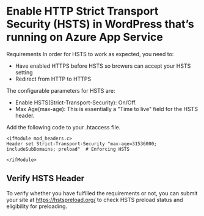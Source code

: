 
Enable HTTP Strict Transport Security (HSTS) in WordPress that’s running on Azure App Service
===
Requirements
In order for HSTS to work as expected, you need to:
- Have enabled HTTPS before HSTS so browers can accept your HSTS setting
- Redirect from HTTP to HTTPS

The configurable parameters for HSTS are:
- Enable HSTS(Strict-Transport-Security): On/Off.
- Max Age(max-age): This is essentially a "Time to live" field for the HSTS header.

Add the following code to your .htaccess file.
```
<ifModule mod_headers.c>
Header set Strict-Transport-Security "max-age=31536000; includeSubDomains; preload"  # Enforcing HSTS

</ifModule>
````

 
Verify HSTS Header
--
To verify whether you have fulfilled the requirements or not, you can submit your site at https://hstspreload.org/ to check HSTS preload status and eligibility for preloading.
